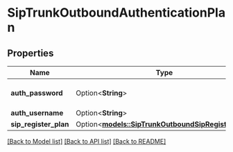 # SipTrunkOutboundAuthenticationPlan

## Properties

Name | Type | Description | Notes
------------ | ------------- | ------------- | -------------
**auth_password** | Option<**String**> | This is not returned in the API. | [optional]
**auth_username** | Option<**String**> |  | [optional]
**sip_register_plan** | Option<[**models::SipTrunkOutboundSipRegisterPlan**](SipTrunkOutboundSipRegisterPlan.md)> |  | [optional]

[[Back to Model list]](../README.md#documentation-for-models) [[Back to API list]](../README.md#documentation-for-api-endpoints) [[Back to README]](../README.md)


